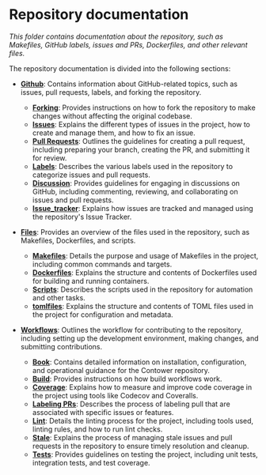 # Repository documentation

_This folder contains documentation about the repository, such as Makefiles, GitHub labels, issues and PRs, Dockerfiles, and other relevant files._

The repository documentation is divided into the following sections:

-   [**Github**](./github/): Contains information about GitHub-related topics, such as issues, pull requests, labels, and forking the repository.

    -   [**Forking**](./github/forking.md): Provides instructions on how to fork the repository to make changes without affecting the original codebase.
    -   [**Issues**](./github/issues.md): Explains the different types of issues in the project, how to create and manage them, and how to fix an issue.
    -   [**Pull Requests**](./github/pull_requests.md): Outlines the guidelines for creating a pull request, including preparing your branch, creating the PR, and submitting it for review.
    -   [**Labels**](./github/labels.md): Describes the various labels used in the repository to categorize issues and pull requests.
    -   [**Discussion**](./github/discussion.md): Provides guidelines for engaging in discussions on GitHub, including commenting, reviewing, and collaborating on issues and pull requests.
    -   [**Issue_tracker**](./github/issue_tracker.md): Explains how issues are tracked and managed using the repository's Issue Tracker.

-   [**Files**](./files/): Provides an overview of the files used in the repository, such as Makefiles, Dockerfiles, and scripts.

    -   [**Makefiles**](./files/makefile.md): Details the purpose and usage of Makefiles in the project, including common commands and targets.
    -   [**Dockerfiles**](./files/dockerfiles.md): Explains the structure and contents of Dockerfiles used for building and running containers.
    -   [**Scripts**](./files/scripts.md): Describes the scripts used in the repository for automation and other tasks.
    -   [**tomlfiles**](./files/tomlfiles.md): Explains the structure and contents of TOML files used in the project for configuration and metadata.

-   [**Workflows**](./workflows/): Outlines the workflow for contributing to the repository, including setting up the development environment, making changes, and submitting contributions.
    -   [**Book**](./workflows/book.md): Contains detailed information on installation, configuration, and operational guidance for the Contower repository.
    -   [**Build**](./workflows/build.md): Provides instructions on how build workflows work.
    -   [**Coverage**](./workflows/coverage.md): Explains how to measure and improve code coverage in the project using tools like Codecov and Coveralls.
    -   [**Labeling PRs**](./workflows/label_pr.md): Describes the process of labeling pull that are associated with specific issues or features.
    -   [**Lint**](./workflows/lint.md): Details the linting process for the project, including tools used, linting rules, and how to run lint checks.
    -   [**Stale**](./workflows/stale.md): Explains the process of managing stale issues and pull requests in the repository to ensure timely resolution and cleanup.
    -   [**Tests**](./workflows/tests.md): Provides guidelines on testing the project, including unit tests, integration tests, and test coverage.
